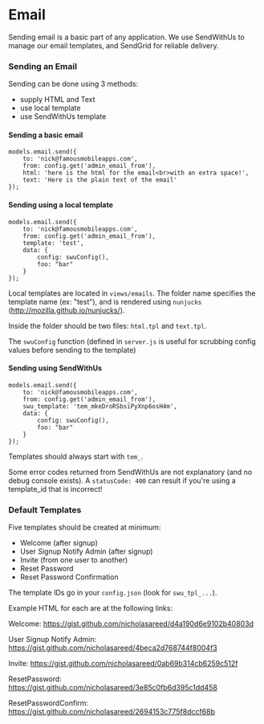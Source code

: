 # Email


Sending email is a basic part of any application. We use SendWithUs to manage our email templates, and SendGrid for reliable delivery. 


### Sending an Email 

Sending can be done using 3 methods: 
- supply HTML and Text 
- use local template 
- use SendWithUs template 

#### Sending a basic email 


	models.email.send({
		to: 'nick@famousmobileapps.com',
		from: config.get('admin_email_from'),
		html: 'here is the html for the email<br>with an extra space!',
		text: 'Here is the plain text of the email'
	});


#### Sending using a local template 

	models.email.send({
		to: 'nick@famousmobileapps.com',
		from: config.get('admin_email_from'),
		template: 'test',
		data: {
		    config: swuConfig(),
		    foo: "bar"
		}
	});

Local templates are located in `views/emails`. The folder name specifies the template name (ex: "test"), and is rendered using  `nunjucks` (http://mozilla.github.io/nunjucks/). 

Inside the folder should be two files: `html.tpl` and `text.tpl`. 

The `swuConfig` function (defined in `server.js` is useful for scrubbing config values before sending to the template) 


#### Sending using SendWithUs 

	models.email.send({
		to: 'nick@famousmobileapps.com',
		from: config.get('admin_email_from'),
		swu_template: 'tem_mkeDroRSbsiPyXnp6osH4m',
		data: {
		    config: swuConfig(),
		    foo: "bar"
		}
	});

Templates should always start with `tem_`. 

Some error codes returned from SendWithUs are not explanatory (and no debug console exists). A `statusCode: 400` can result if you're using a template_id that is incorrect! 


### Default Templates 

Five templates should be created at minimum: 

- Welcome (after signup) 
- User Signup Notify Admin (after signup) 
- Invite (from one user to another) 
- Reset Password
- Reset Password Confirmation
 
The template IDs go in your `config.json` (look for `swu_tpl_...`). 

Example HTML for each are at the following links: 

Welcome: https://gist.github.com/nicholasareed/d4a190d6e9102b40803d

User Signup Notify Admin: https://gist.github.com/nicholasareed/4beca2d768744f8004f3 

Invite: https://gist.github.com/nicholasareed/0ab69b314cb6259c512f

ResetPassword: https://gist.github.com/nicholasareed/3e85c0fb6d395c1dd458

ResetPasswordConfirm: https://gist.github.com/nicholasareed/2694153c775f8dccf68b

